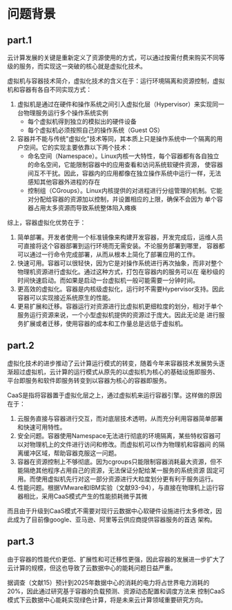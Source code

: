 # 问题背景
## part.1

云计算发展的关键是重新定义了资源使用的方式，可以通过按需付费来购买不同等级的服务，而实现这一突破的核心就是虚拟化技术。

虚拟机与容器技术简介，虚拟化技术的含义在于：运行环境隔离和资源控制，虚拟机和容器有各自不同实现方式：
1. 虚拟机是通过在硬件和操作系统之间引入虚拟化层（Hypervisor）来实现同一台物理服务运行多个操作系统实例
    - 每个虚拟机得到独立的模拟出的硬件设备
    - 每个虚拟机必须按照自己的操作系统（Guest OS）
2. 容器并不能与传统"虚拟化"技术等同，其本质上只是操作系统中一个隔离的用户空间。它的实现主要依靠以下两个技术：
    - 命名空间（Namespace）。Linux内核一大特性，每个容器都有各自独立的命名空间，它能限制容器中的应用查看和访问系统软硬件资源，
    使容器间互不干扰。因此，容器内的应用都像在独立操作系统中运行一样，无法感知其他容器外进程的存在
    - 控制组（CGroups）。Linux内核提供的对进程进行分组管理的机制。它能对分配给容器的资源加以控制，并设置相应的上限，确保不会因为
    单个容器占用太多资源而导致系统整体陷入瘫痪

综上，容器虚拟化优势在于：
1. 简单部署。开发者使用一个标准镜像来构建开发容器，开发完成后，运维人员可直接将这个容器部署到运行环境而无需安装。不论服务部署到哪里，
容器都可以通过一行命令完成部署，从而从根本上简化了部署应用的工作。
2. 快速可用。容器可以很轻快，因为它是对操作系统进行再次抽象，而非对整个物理机资源进行虚拟化。通过这种方式，打包在容器内的服务可以在
毫秒级的时间快速启动。而如果是启动一台虚拟机一般可能需要一分钟时间。
3. 更高效的虚拟化。容器是内核级虚拟化，运行时不需要Hypervisor支持。因此容器可以实现接近系统原生的性能。
4. 更易扩展和迁移。容器运行对资源进行比虚拟机更细粒度的划分，相对于单个服务运行资源来说，一个小型虚拟机提供的资源过于庞大。因此无论是
进行服务扩展或者迁移，使用容器的成本和工作量总是远低于虚拟机。

## part.2

虚拟化技术的进步推动了云计算运行模式的转变，随着今年来容器技术发展势头逐渐超过虚拟机，云计算的运行模式从原先的以虚拟机为核心的基础设施即服务、
平台即服务和软件即服务转变到以容器为核心的容器即服务。

CaaS是指将容器置于虚拟化层之上，通过虚拟机来运行容器引擎。这样做的原因在于：
1. 云服务直接与容器进行交互，而对底层技术透明，从而充分利用容器简单部署和快速可用特性。
2. 安全问题。容器使用Namespace无法进行彻底的环境隔离，某些特权容器可以对物理机上的文件进行访问和修改。而虚拟机可以作为物理机和容器间
的隔离缓冲区域，帮助容器克服这一问题。
3. 容器在资源控制上不够彻底。因为cgroups只能限制容器消耗最大资源，但不能隔绝其他程序占用自己的资源，无法保证分配给某一服务的系统资源
固定可用。而使用虚拟机先行对这一部分资源进行大粒度划分更有利于服务运行。
4. 性能问题。根据VMware和IBM实验（文献93-94），与直接在物理机上运行容器相比，采用CaaS模式产生的性能损耗微乎其微

而且由于升级到CaaS模式不需要对现行云数据中心软硬件设施进行太多修改，因此成为了目前像google、亚马逊、阿里等云供应商提供容器服务的首选
架构。

## part.3
由于容器的性能代价更低、扩展性和可迁移性更强，因此容器的发展进一步扩大了云计算的规模，但这也导致了云数据中心的能耗问题日益严重。

据调查（文献15）预计到2025年数据中心的消耗的电力将占世界电力消耗的20%，因此通过研究基于容器的负载预测、资源动态配置和调度方法来
控制CaaS模式下云数据中心能耗实现绿色计算，将是未来云计算领域重要研究方向。

